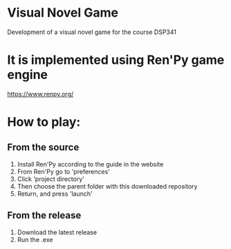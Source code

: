 # Visual Novel Game
Development of a visual novel game for the course DSP341

# It is implemented using Ren'Py game engine
https://www.renpy.org/

# How to play:
## From the source
1. Install Ren'Py according to the guide in the website
2. From Ren'Py go to 'preferences'
3. Click 'project directory'
4. Then choose the parent folder with this downloaded repository
5. Return, and press 'launch'

## From the release
1. Download the latest release
2. Run the .exe
